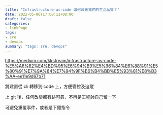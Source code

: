 ```yaml
---
title: "Infrastructure-as-code 如何改善我們的生活品質？"
date: 2022-05-06T17:00:11+08:00
draft: false
categories:
- linkPage
tags:
- sre
- devops
summary: "tags: sre, devops"
---
```


https://medium.com/kkstream/infrastructure-as-code-%E5%A6%82%E4%BD%95%E6%94%B9%E5%96%84%E6%88%91%E5%80%91%E7%9A%84%E7%94%9F%E6%B4%BB%E5%93%81%E8%B3%AA-ee11e9d67b71

將建置從 cli 轉移到 code 上，方便管控及追蹤

上 git 後，任何改變都有跡可尋，不再是工程師自己留一下

可避免重覆事件，或者是下錯指令
